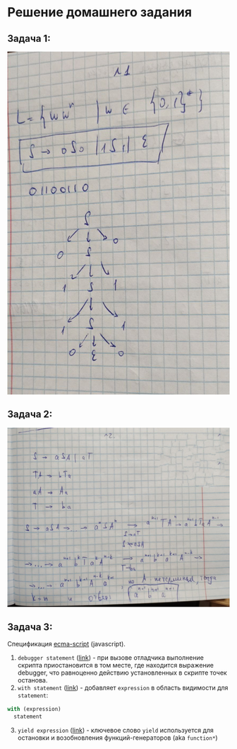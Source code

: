 # Решение домашнего задания

## Задачa 1:

![Task 1](/imgs/1.jpg)


## Задачa 2:

![Task 2](/imgs/2.jpg)


## Задача 3:

Спецификация [ecma-script](https://tc39.es/ecma262/#sec-intro) (javascript).

1. `debugger statement` ([link](https://tc39.es/ecma262/#prod-DebuggerStatement)) - при вызове отладчика выполнение скрипта приостановится в том месте, где находится выражение debugger, что равноценно действию установленных в скрипте точек останова.
2. `with statement` ([link](https://tc39.es/ecma262/#sec-with-statement)) - добавляет `expression` в область видимости для `statement`:
  ```js
  with (expression)
    statement
  ```
3. `yield expression` ([link](https://tc39.es/ecma262/#prod-YieldExpression)) - ключевое слово `yield` используется для остановки и возобновления функций-генераторов (aka `function*`)
